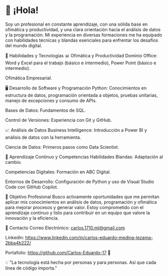 <h1>👋 ¡Hola! </h1>
Soy un profesional en constante aprendizaje, con una sólida base en ofimática y productividad, y una clara orientación hacia el análisis de datos y la programación. Mi experiencia en diversas formaciones me ha equipado con habilidades técnicas y blandas esenciales para enfrentar los desafíos del mundo digital.

🚀 Habilidades y Tecnologías
📊 Ofimática y Productividad
Dominio Office: Word y Excel para el trabajo (básico e intermedio), Power Point (básico e intermedio).

Ofimática Empresarial.

🖥️ Desarrollo de Software y Programación
Python: Conocimientos en estructura de datos, programación orientada a objetos, pruebas unitarias, manejo de excepciones y consumo de APIs.

Bases de Datos: Fundamentos de SQL.

Control de Versiones: Experiencia con Git y GitHub.

📈 Análisis de Datos
Business Intelligence: Introducción a Power BI y análisis de datos con la herramienta.

Ciencia de Datos: Primeros pasos como Data Scientist.

🌱 Aprendizaje Continuo y Competencias
Habilidades Blandas: Adaptación al cambio.

Competencias Digitales: Formación en ABC Digital.

Entornos de Desarrollo: Configuración de Python y uso de Visual Studio Code con GitHub Copilot.

🎯 Objetivo Profesional
Busco activamente oportunidades que me permitan aplicar mis conocimientos en análisis de datos, programación y ofimática para mejorar procesos y generar valor. Estoy comprometido con el aprendizaje continuo y listo para contribuir en un equipo que valore la innovación y la eficiencia.

📧 Contacto
Correo Electrónico: carlos.1710.ml@gmail.com

LinkedIn: https://www.linkedin.com/in/carlos-eduardo-medina-lezama-2bba4b222/

Portafolio: https://github.com/Carlos-Eduardo-17 🚧

💡 "La tecnología está hecha por personas y para personas. Así que cada línea de código importa."
